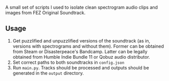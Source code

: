 A small set of scripts I used to isolate clean spectrogram audio clips and images from FEZ Original Soundtrack.

## Usage
1. Get puzzlified and unpuzzlified versions of the soundtrack (as in, versions with spectrograms and without them). Former can be obtained from Steam or Disasterpeace's Bandcamp. Latter can be legally obtained from Humble Indie Bundle 11 or Qobuz audio distributor.
2. Set correct paths to both soundtracks in `config.json`
3. Run `main.py`. Tracks should be processed and outputs should be generated in the `output` directory.
